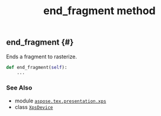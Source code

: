﻿---
title: end_fragment method
second_title: Aspose.TeX for Python via .NET API References
description: 
type: docs
weight: 90
url: /python-net/aspose.tex.presentation.xps/xpsdevice/end_fragment/
is_root: false
---

## end_fragment {#}

Ends a fragment to rasterize.



```python
def end_fragment(self):
    ...
```





### See Also
* module [`aspose.tex.presentation.xps`](../../)
* class [`XpsDevice`](/tex/python-net/aspose.tex.presentation.xps/xpsdevice)
